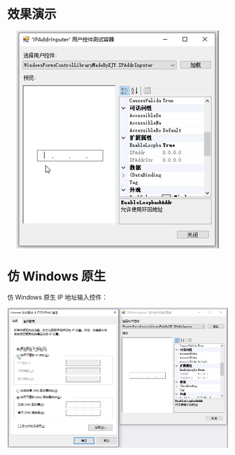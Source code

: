 # 效果演示

<div align="center"><img src="./images/1-Demonstration.gif" alt="效果演示"></div>

# 仿 Windows 原生

仿 Windows 原生 IP 地址输入控件：<br><div align="center"><img src="./images/2-EmulatesWindowsNativeControl.gif" alt="仿 Windows 原生控件"></div>